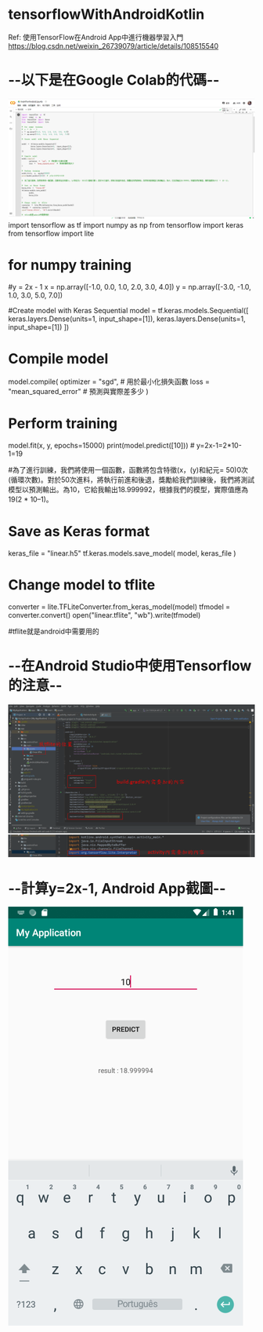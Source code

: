 # tensorflowWithAndroidKotlin
Ref: 使用TensorFlow在Android App中進行機器學習入門 https://blog.csdn.net/weixin_26739079/article/details/108515540

# --以下是在Google Colab的代碼--
![image](https://github.com/kaian0414/tensorflowWithAndroidKotlin/blob/master/colabcode.png)
import tensorflow as tf
import numpy as np
from tensorflow import keras
from tensorflow import lite

# for numpy training
#y = 2x - 1
x = np.array([-1.0, 0.0, 1.0, 2.0, 3.0, 4.0])
y = np.array([-3.0, -1.0, 1.0, 3.0, 5.0, 7.0])

#Create model with Keras Sequential
model = tf.keras.models.Sequential([
     keras.layers.Dense(units=1, input_shape=[1]),
     keras.layers.Dense(units=1, input_shape=[1])
])

# Compile model
model.compile(
    optimizer = "sgd", # 用於最小化損失函數
    loss = "mean_squared_error" # 預測與實際差多少
)

# Perform training
model.fit(x, y, epochs=15000)
print(model.predict([10])) # y=2x-1=2*10-1=19

#為了進行訓練，我們將使用一個函數，函數將包含特徵(x，(y)和紀元= 50)0次(循環次數)。對於50次進料，將執行前進和後退，獎勵給我們訓練後，我們將測試模型以預測輸出。為10，它給我輸出18.999992，根據我們的模型，實際值應為19(2 * 10–1)。

# Save as Keras format
keras_file = "linear.h5"
tf.keras.models.save_model(
    model,
    keras_file
)

# Change model to tflite
converter = lite.TFLiteConverter.from_keras_model(model)
tfmodel = converter.convert()
open("linear.tflite", "wb").write(tfmodel)

#tflite就是android中需要用的

# --在Android Studio中使用Tensorflow的注意--
![image](https://github.com/kaian0414/tensorflowWithAndroidKotlin/blob/master/TFinAndroid.png)

# --計算y=2x-1, Android App截圖--
![image](https://github.com/kaian0414/tensorflowWithAndroidKotlin/blob/master/tensorflowWithAndroidKotlin.png)
